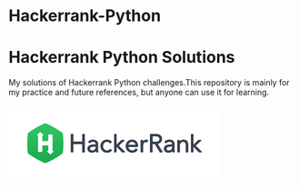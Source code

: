 # Hackerrank-Python

# Hackerrank Python Solutions

My solutions of Hackerrank Python challenges.This repository is mainly for my practice and future references, but anyone can use it for learning.


![alt text](https://github.com/pranavkaul/Hackerrank-Python/blob/main/Image.png?raw=true)


